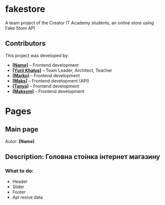 # fakestore
A team project of the Creator IT Academy students, an online store using Fake Store API

## Contributors
This project was developed by:
- [**[Name]**](https://github.com/username1) – Frontend development  
- [**[Yurii Khalus]**](https://github.com/YuraKhalus) – Team Leader, Architect, Teacher
- [**[Marko]**](https://github.com/MarcelloTar) – Frontend development  
- [**[Maks]**](https://github.com/BONBINOVNCH) – Frontend development (API)  
- [**[Tanya]**](https://github.com/TanzerCIJI) – Frontend development  
- [**[Maksym]**](https://github.com/MaksimKopis) – Frontend development 


# Pages

## Main page 
Autor: **[Name]**
## Description: Головна стоінка інтернет магазину
### What to do:
- Header
- Slider
- Footer
- Api resive data



